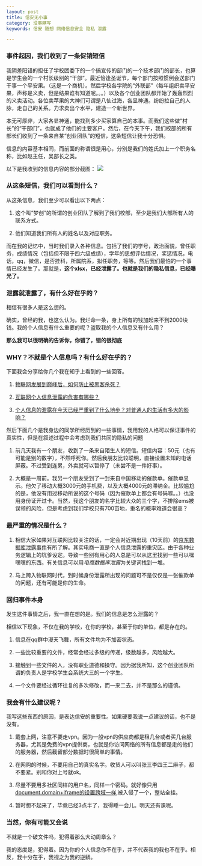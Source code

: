 ```yaml
---
layout: post
title: 信安无小事
category: 没事瞎写
keywords: 信安 随想 网络信息安全 隐私 泄露

---
```


### 事件起因，我们收到了一条促销短信

我阴差阳错的担任了学校团委下的一个搞宣传的部门的一个技术部门的部长，也算是学生会的一个村长级别的“干部”。最近恰逢圣诞节，每个部门按照惯例会送部门干事一个平安果。（这是一个商机）。然后学校各学院的“外联部”（每年组织卖平安果，声称是义卖，但是结果谁有知道呢。。。）以及各个创业团队都开始了轰轰烈烈的义卖活动。各位卖苹果的大神们可谓是八仙过海，各显神通。纷纷拉自己的人脉，走自己的关系。力求卖出个水平，建造一个新世界。

本无可厚非，大家各显神通，能找到多少买家算自己的本事。而我们这些做“村长”的“干部们”，也就成了他们的主要客户。然后，在今天下午，我们校部的所有部长们收到了一条来自某“创业团队”的短信，这条短信让我十分恐惧。

信息的内容基本相同，而前面的称谓很是用心，分别是我们的姓氏加上一个职务名称，比如赵主任，吴部长之类。

以下是我收到的信息内容的部分截图：
![](http://ohwxyjv7u.bkt.clouddn.com/webwxgetmsgimg.jpg)

### 从这条短信，我们可以看到什么？

从这条信息，我们至少可以看出以下两点：

1. 这个叫“梦创”的所谓的创业团队了解到了我们校部，至少是我们大部所有人的联系方式。

2. 他们知道我们所有人的姓名以及对应职务。

而在我的记忆中，当时我们录入各种信息。包括了我们的学号，政治面貌，曾任职务，成绩情况（包括但不限于四六级成绩），学年的思想评估情况，奖惩情况，电话，qq，微信，是否挂科，所属院系，拟任职务，等等。然后我们最怕的一个事情已经发生了。那就是，**这个xlsx，已经泄露了。也就是我们的隐私信息，已经曝光了。**

### 泄露就泄露了，有什么好在乎的？

相信有很多人是这么想的。

确实，曾经的我，也这么认为。我烂命一条，身上所有的钱加起来不到2000块钱。我的个人信息有什么重要的呢？盗取我的个人信息又有什么用？

**那么我可以很明确的告诉你，你错了，错的很彻底**

### WHY？不就是个人信息吗？有什么好在乎的？

下面我会分享给你几个我在知乎上看到的一些回答。

1. [物联网发展到巅峰后，如何防止被黑客杀死？](https://www.zhihu.com/question/26950831 "一段很幽默风趣的小说")

2. [互联网个人信息泄露的危害有哪些？](https://www.zhihu.com/question/27388644)

3. [个人信息的泄露在今天已经严重到了什么地步？对普通人的生活有多大的影响？](https://www.zhihu.com/question/48804067)

然后下面几个是我身边的同学所经历到的一些事情，我用我的人格可以保证事件的真实性，但是在叙述过程中会考虑到我们共同的隐私的问题

1. 前几天我有一个朋友，收到了一条来自陌生人的短信。短信内容：50元（也有可能是别的数字），不然呼死你。然后我朋友比较聪明，直接设置未知的电话屏蔽。不过受到连累，外卖就可以暂停了（未尝不是一件好事）。

2. 大概是一周前。我另一个朋友受到了一封来自中国移动的催款单。催款单显示。他欠了移动大概3000元的手机费，以及大概4000元的滞纳金。比较尴尬的是，他没有用过移动所说的这个号码（因为催款单上都会有号码嘛。。）也没用身份证开过卡。当然，我这个朋友的名字比较大众的三个字，不排除ems被误领的风险，但是考虑到我们学校只有700亩地，重名的概率难道会很高？

### 最严重的情况是什么？

1. 相信大家如果对互联网比较关注的话，一定会对近期出现（10天前）的[京东数据库泄露事件](http://tech.sina.com.cn/i/2016-12-18/doc-ifxytqax6460222.shtml)有所了解。其实电商一直是个人信息泄露的重灾区。由于各种业务逻辑上的坑爹设定。导致一些别有用心的人总是可以从这里找到一些可以嘿嘿嘿的东西。有关信息可以用*电商数据库泄露*为关键词找到一堆。

2. 马上跨入物联网时代，到时候身份泄露所出现的问题可不是仅仅是一张催款单的问题，还有可能是你的生命。

### 回归事件本身

发生这件事情之后，我一直在想的是。我们的信息是怎么泄露的？

相信以下现象，不仅在我的学校，在你的学校，甚至于你的单位，都是存在的。

1. 信息在qq群中漫天飞舞，所有文件均为不加密状态。

2. 一些比较重要的文件，经常会经过多级的传递，级数越多，风险越大。

3. 接触到一些文件的人，没有职业道德和操守。因为据我所知，这个创业团队所谓的负责人是学校学生会系统大三的一个学生。

4. 一个文件要经过循环往复的多次修改，而一来二去，并不是那么的谨慎。

### 我会有什么建议呢？

我写这些东西的原因，是表达信安的重要性。如果硬要我说一点建议的话，也不是没有。

1. 戴套上网，注意不要走vpn。因为一般vpn的供应商都是租几台或者买几台服务器，尤其是免费的vpn提供商，也就是你访问网络的所有信息都是走的他们的服务器，然后截留部分数据时很简单的事情。

2. 在网购的时候，不要用自己的真实名字。收货人可以叫张三李四王二麻子，都不要紧。别和你对上号就ok。

3. 尽量不要用多社区同样的用户名，同样一个密码。就好像只用[document.domain+iframe的设置跨域一样](https://www.cnblogs.com/rainman/archive/2011/02/20/1959325.html),被入侵了一个，整站全挂。

4. 暂时想不起来了，毕竟已经3点半了，我得睡一会儿。明天还有课呢。

### 当然，你有可能又会说

不就是一个破文件吗，犯得着那么大动周章么？

我的态度是，犯得着。因为你的个人信息你不在乎，并不代表我的我也不在乎。相反，我十分在乎，我视之为我的逆鳞。


